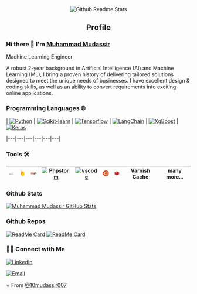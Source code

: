<p align="center">
 <img width="100px" src="https://res.cloudinary.com/anuraghazra/image/upload/v1594908242/logo_ccswme.svg" align="center" alt="Github Readme Stats" />
 <h2 align="center">Profile</h2>
</p>

### Hi there 👋 I'm [Muhammad Mudassir](https://github.com/10mudassir007/10mudassir007.github.io)
Machine Learning Engineer


<div>
 <p>
A robust 2-year background in Artificial Intelligence (AI) and Machine Learning (ML), I bring a proven history of delivering tailored solutions designed to meet the unique needs of businesses.
I have excellent design & coding skills, as well as an ability to convert requirements into exciting online applications.  
</p>
</div>

### Programming Languages 🌐

| [<img src="https://cdn3.iconfinder.com/data/icons/logos-and-brands-adobe/512/267_Python-512.png" alt="Python" width="24">](https://www.python.org/) | [<img src="https://vectorseek.com/wp-content/uploads/2023/02/Scikit-learn-Logo-Vector.jpg" alt="Scikit-learn" width="38">](https://scikit-learn.org/stable/)  | [<img src="https://static-00.iconduck.com/assets.00/tensorflow-icon-955x1024-hd4xzbqj.png" alt="Tensorflow" width="24">](https://www.tensorflow.org/)  |  [<img src="https://cdn.analyticsvidhya.com/wp-content/uploads/2023/07/langchain3.png" alt="LangChain" width="24">](https://python.langchain.com/docs/get_started/introduction) |  [<img src="https://miro.medium.com/v2/resize:fit:720/0*2LQ7VkdK9d2WaPVJ.png" alt="XgBoost" width="24">](https://xgboost.readthedocs.io/) | [<img src="https://encrypted-tbn0.gstatic.com/images?q=tbn:ANd9GcSqLTY8HDdS9sbvXV910Gn0cI_iqNn5G19Nf68-p59kWw&s" alt="Keras" width="24">]([https://keras.io/])

|---|---|---|---|---|---|
 
### Tools 🛠️

| [<img src="https://raw.githubusercontent.com/github/explore/80688e429a7d4ef2fca1e82350fe8e3517d3494d/topics/mysql/mysql.png" alt="mysql" width="24">](https://www.mysql.com/) |  [<img src="https://raw.githubusercontent.com/github/explore/80688e429a7d4ef2fca1e82350fe8e3517d3494d/topics/firebase/firebase.png" alt="firebase" width="24">](https://firebase.google.com/) | [<img src="https://raw.githubusercontent.com/github/explore/80688e429a7d4ef2fca1e82350fe8e3517d3494d/topics/git/git.png" alt="Git" width="24">](https://git-scm.com/) |  [<img src="https://logonoid.com/images/phpstorm-logo.png" alt="Phpstorm" width="24">](https://www.jetbrains.com/phpstorm/) | [<img src="https://upload.wikimedia.org/wikipedia/commons/thumb/2/2d/Visual_Studio_Code_1.18_icon.svg/1200px-Visual_Studio_Code_1.18_icon.svg.png" alt="vscode" width="24">](https://code.visualstudio.com/) | [<img src="https://raw.githubusercontent.com/github/explore/80688e429a7d4ef2fca1e82350fe8e3517d3494d/topics/ubuntu/ubuntu.png" alt="Ubuntu" width="24">](https://ubuntu.com/)  |  [<img src="https://raw.githubusercontent.com/github/explore/80688e429a7d4ef2fca1e82350fe8e3517d3494d/topics/redis/redis.png" alt="Redis" width="24">](https://redis.io/) | Varnish Cache | many more...
|---|---|---|---|---|---|---|---|---|

### Github Stats

[![Muhammad Mudassir GitHub Stats](https://github-readme-stats.vercel.app/api?username=10mudassir007&show_icons=true&count_private=true)](https://github.com/10mudassir007)

### Github Repos

[![ReadMe Card](https://github-readme-stats.vercel.app/api/pin/?username=anandmainali&repo=PackageTemplate&show_owner=true)](https://github.com/anandmainali/PackageTemplate)
[![ReadMe Card](https://github-readme-stats.vercel.app/api/pin/?username=anandmainali&repo=Foods-Ecommerce&show_owner=true)](https://github.com/anandmainali/Foods-Ecommerce)

<h3> 🤝🏻 Connect with Me </h3>


<a href="https://www.linkedin.com/in/mudassir-junejo-52784a269/" target="_blank"><img alt="LinkedIn" src="https://img.shields.io/badge/LinkedIn-@10mudassir007-blue?style=flat&logo=linkedin"></a>

<a href="mailto:muddassir032@gmail.com"><img alt="Email" src="https://img.shields.io/badge/Email-muddassir032@gmail.com-blue?style=flat&logo=gmail"></a>
</p>


⭐️ From [@10mudassir007](https://github.com/10mudassir007)
